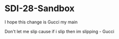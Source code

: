 # SDI-28-Sandbox

I hope this change is Gucci my main

Don't let me slip cause if i slip then im slipping - Gucci


